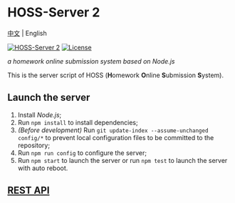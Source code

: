 # HOSS-Server 2

[中文](readme.zh.md) | English

[![HOSS-Server 2](https://img.shields.io/badge/HOSS%20Server%202-v2.1%20Alpha-inactive.svg?logo=Node.js)](https://github.com/zsz12251665/HOSS-Server-2)
[![License](https://img.shields.io/github/license/zsz12251665/HOSS-Server-2.svg)](https://github.com/zsz12251665/HOSS-Server-2/blob/master/LICENCE)

*a homework online submission system based on Node.js*

This is the server script of HOSS (**H**omework **O**nline **S**ubmission **S**ystem).

## Launch the server

1. Install *Node.js*;
2. Run `npm install` to install dependencies;
3. *(Before development)* Run `git update-index --assume-unchanged config/*`  to prevent local configuration files to be committed to the repository;
4. Run `npm run config` to configure the server;
5. Run `npm start` to launch the server or run `npm test` to launch the server with auto reboot.

## [REST API](docs/REST%20API.md)
